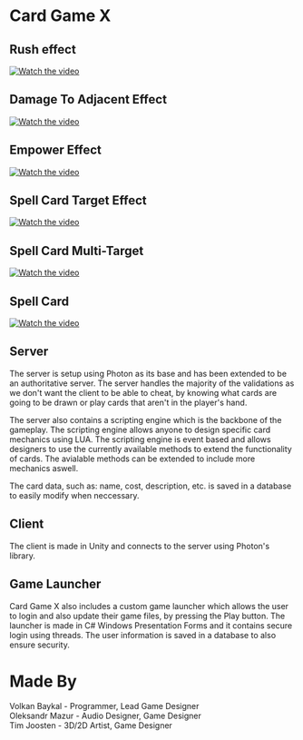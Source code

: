 # Card Game X #

## Rush effect ##
[![Watch the video](https://img.youtube.com/vi/OyhJCGYyFyI/hqdefault.jpg)](https://youtu.be/OyhJCGYyFyI)

## Damage To Adjacent Effect ##
[![Watch the video](https://img.youtube.com/vi/Alu8CzdfGlk/hqdefault.jpg)](https://youtu.be/Alu8CzdfGlk)

## Empower Effect ##
[![Watch the video](https://img.youtube.com/vi/kcZhvurNGVU/hqdefault.jpg)](https://youtu.be/kcZhvurNGVU)

## Spell Card Target Effect ##
[![Watch the video](https://img.youtube.com/vi/nQ-OVpeFC7w/hqdefault.jpg)](https://youtu.be/nQ-OVpeFC7w)

## Spell Card Multi-Target ##
[![Watch the video](https://img.youtube.com/vi/B3oNk27r-DI/hqdefault.jpg)](https://youtu.be/B3oNk27r-DI)

## Spell Card ##
[![Watch the video](https://img.youtube.com/vi/LYzgmiJqECo/hqdefault.jpg)](https://youtu.be/LYzgmiJqECo)

## Server ##

The server is setup using Photon as its base and has been extended to be an authoritative server. 
The server handles the majority of the validations as we don't want the client to be able to cheat, 
by knowing what cards are going to be drawn or play cards that aren't in the player's hand. 

The server also contains a scripting engine which is the backbone of the gameplay. 
The scripting engine allows anyone to design specific card mechanics using LUA. 
The scripting engine is event based and allows designers to use the currently available methods to extend the functionality of cards.
The avialable methods can be extended to include more mechanics aswell.

The card data, such as: name, cost, description, etc. is saved in a database to easily modify when neccessary.

## Client ##

The client is made in Unity and connects to the server using Photon's library.

## Game Launcher ##

Card Game X also includes a custom game launcher which allows the user to login and also update their game files,
by pressing the Play button. The launcher is made in C# Windows Presentation Forms and it contains secure login using
threads. The user information is saved in a database to also ensure security.

# Made By #
Volkan Baykal - Programmer, Lead Game Designer\
Oleksandr Mazur - Audio Designer, Game Designer\
Tim Joosten - 3D/2D Artist, Game Designer
